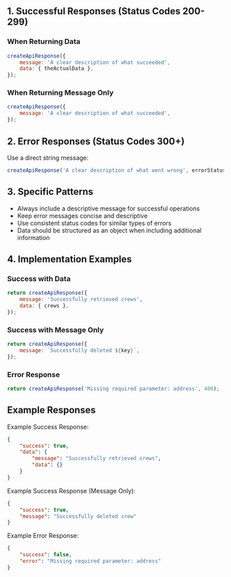 ## 1. Successful Responses (Status Codes 200-299)

### When Returning Data

```javascript
createApiResponse({
	message: 'A clear description of what succeeded',
	data: { theActualData },
});
```

### When Returning Message Only

```javascript
createApiResponse({
	message: 'A clear description of what succeeded',
});
```

## 2. Error Responses (Status Codes 300+)

Use a direct string message:

```javascript
createApiResponse('A clear description of what went wrong', errorStatusCode);
```

## 3. Specific Patterns

- Always include a descriptive message for successful operations
- Keep error messages concise and descriptive
- Use consistent status codes for similar types of errors
- Data should be structured as an object when including additional information

## 4. Implementation Examples

### Success with Data

```javascript
return createApiResponse({
	message: 'Successfully retrieved crews',
	data: { crews },
});
```

### Success with Message Only

```javascript
return createApiResponse({
	message: `Successfully deleted ${key}`,
});
```

### Error Response

```javascript
return createApiResponse('Missing required parameter: address', 400);
```

## Example Responses

Example Success Response:

```json
{
	"success": true,
	"data": {
		"message": "Successfully retrieved crews",
		"data": {}
	}
}
```

Example Success Response (Message Only):

```json
{
	"success": true,
	"message": "Successfully deleted crew"
}
```

Example Error Response:

```json
{
	"success": false,
	"error": "Missing required parameter: address"
}
```
